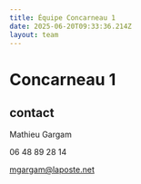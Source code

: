```yaml
---
title: Équipe Concarneau 1
date: 2025-06-20T09:33:36.214Z
layout: team
---
```


# Concarneau 1



## contact 

Mathieu Gargam

 06 48 89 28 14

mgargam@laposte.net

